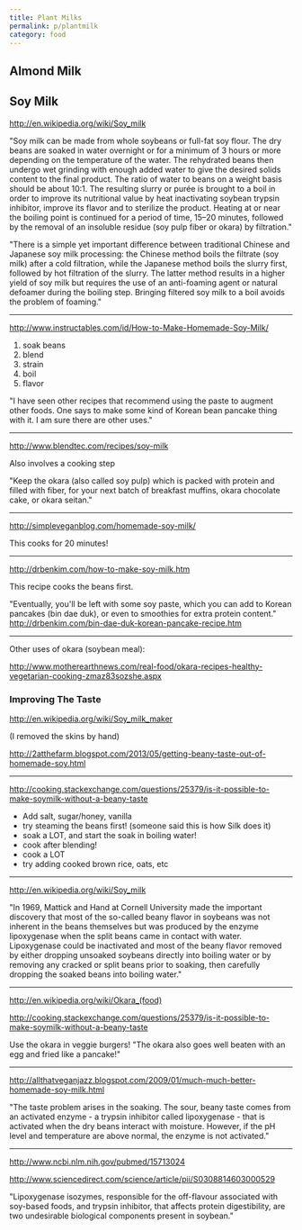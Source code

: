 ```yaml
---
title: Plant Milks
permalink: p/plantmilk
category: food
---
```


Almond Milk
-----------

Soy Milk
--------

<http://en.wikipedia.org/wiki/Soy_milk>

"Soy milk can be made from whole soybeans or full-fat soy flour. The dry beans are soaked in water overnight or for a minimum of 3 hours or more depending on the temperature of the water. The rehydrated beans then undergo wet grinding with enough added water to give the desired solids content to the final product. The ratio of water to beans on a weight basis should be about 10:1. The resulting slurry or purée is brought to a boil in order to improve its nutritional value by heat inactivating soybean trypsin inhibitor, improve its flavor and to sterilize the product. Heating at or near the boiling point is continued for a period of time, 15–20 minutes, followed by the removal of an insoluble residue (soy pulp fiber or okara) by filtration."

"There is a simple yet important difference between traditional Chinese and Japanese soy milk processing: the Chinese method boils the filtrate (soy milk) after a cold filtration, while the Japanese method boils the slurry first, followed by hot filtration of the slurry. The latter method results in a higher yield of soy milk but requires the use of an anti-foaming agent or natural defoamer during the boiling step. Bringing filtered soy milk to a boil avoids the problem of foaming."

------------------------------------------------------------------------

<http://www.instructables.com/id/How-to-Make-Homemade-Soy-Milk/>

1.  soak beans
2.  blend
3.  strain
4.  boil
5.  flavor

"I have seen other recipes that recommend using the paste to augment other foods. One says to make some kind of Korean bean pancake thing with it. I am sure there are other uses."

------------------------------------------------------------------------

<http://www.blendtec.com/recipes/soy-milk>

Also involves a cooking step

"Keep the okara (also called soy pulp) which is packed with protein and filled with fiber, for your next batch of breakfast muffins, okara chocolate cake, or okara seitan."

------------------------------------------------------------------------

<http://simpleveganblog.com/homemade-soy-milk/>

This cooks for 20 minutes!

------------------------------------------------------------------------

<http://drbenkim.com/how-to-make-soy-milk.htm>

This recipe cooks the beans first.

"Eventually, you'll be left with some soy paste, which you can add to Korean pancakes (bin dae duk), or even to smoothies for extra protein content." <http://drbenkim.com/bin-dae-duk-korean-pancake-recipe.htm>

------------------------------------------------------------------------

Other uses of okara (soybean meal):

<http://www.motherearthnews.com/real-food/okara-recipes-healthy-vegetarian-cooking-zmaz83sozshe.aspx>

### Improving The Taste

<http://en.wikipedia.org/wiki/Soy_milk_maker>

(I removed the skins by hand)

<http://2atthefarm.blogspot.com/2013/05/getting-beany-taste-out-of-homemade-soy.html>

------------------------------------------------------------------------

<http://cooking.stackexchange.com/questions/25379/is-it-possible-to-make-soymilk-without-a-beany-taste>

-   Add salt, sugar/honey, vanilla
-   try steaming the beans first! (someone said this is how Silk does it)
-   soak a LOT, and start the soak in boiling water!
-   cook after blending!
-   cook a LOT
-   try adding cooked brown rice, oats, etc

------------------------------------------------------------------------

<http://en.wikipedia.org/wiki/Soy_milk>

"In 1969, Mattick and Hand at Cornell University made the important discovery that most of the so-called beany flavor in soybeans was not inherent in the beans themselves but was produced by the enzyme lipoxygenase when the split beans came in contact with water. Lipoxygenase could be inactivated and most of the beany flavor removed by either dropping unsoaked soybeans directly into boiling water or by removing any cracked or split beans prior to soaking, then carefully dropping the soaked beans into boiling water."

------------------------------------------------------------------------

<http://en.wikipedia.org/wiki/Okara_(food)>

<http://cooking.stackexchange.com/questions/25379/is-it-possible-to-make-soymilk-without-a-beany-taste>

Use the okara in veggie burgers! "The okara also goes well beaten with an egg and fried like a pancake!"

------------------------------------------------------------------------

<http://allthatveganjazz.blogspot.com/2009/01/much-much-better-homemade-soy-milk.html>

"The taste problem arises in the soaking. The sour, beany taste comes from an activated enzyme - a trypsin inhibitor called lipoxygenase - that is activated when the dry beans interact with moisture. However, if the pH level and temperature are above normal, the enzyme is not activated."

------------------------------------------------------------------------

<http://www.ncbi.nlm.nih.gov/pubmed/15713024>

<http://www.sciencedirect.com/science/article/pii/S0308814603000529>

"Lipoxygenase isozymes, responsible for the off-flavour associated with soy-based foods, and trypsin inhibitor, that affects protein digestibility, are two undesirable biological components present in soybean."
